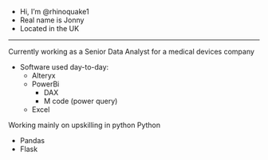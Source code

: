 - Hi, I’m @rhinoquake1
- Real name is Jonny
- Located in the UK

---


Currently working as a Senior Data Analyst for a medical devices company

- Software used day-to-day:
  - Alteryx
  - PowerBi
    - DAX
    - M code (power query)
  - Excel
 
 Working mainly on upskilling in python
 Python
  - Pandas
  - Flask

